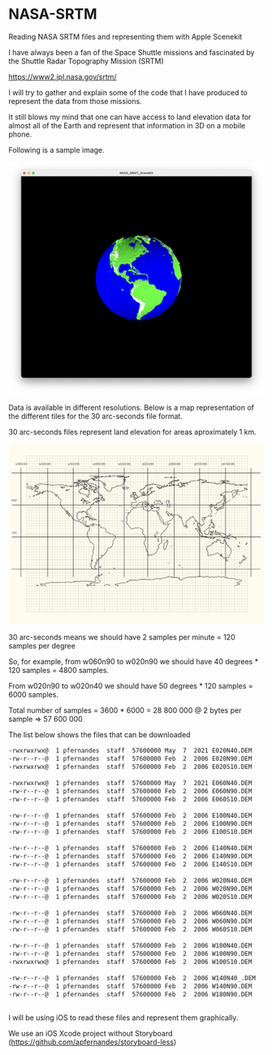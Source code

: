 # NASA-SRTM

Reading NASA SRTM files and representing them with Apple Scenekit

I have always been a fan of the Space Shuttle missions and fascinated by the Shuttle Radar Topography Mission (SRTM)

https://www2.jpl.nasa.gov/srtm/

I will try to gather and explain some of the code that I have produced to represent the data from those missions. 

It still blows my mind that one can have access to land elevation data for almost all of the Earth and represent that information in 3D on a mobile phone.

Following is a sample image.

![Earth Globe](SRMT.jpg)

Data is available in different resolutions. Below is a map representation of the different tiles for the 30 arc-seconds file format.

30 arc-seconds files represent land elevation for areas aproximately 1 km.

![World Map](WorldMap.jpg)

30 arc-seconds means we should have 2 samples per minute = 120 samples per degree

So, for example, from w060n90 to w020n90 we should have 40 degrees * 120 samples = 4800 samples.

From w020n90 to w020n40 we should have 50 degrees * 120 samples = 6000 samples.

Total number of samples = 3600 * 6000 = 28 800 000 @ 2 bytes per sample => 57 600 000

The list below shows the files that can be downloaded 

```
-rwxrwxrwx@  1 pfernandes  staff  57600000 May  7  2021 E020N40.DEM
-rw-r--r--@  1 pfernandes  staff  57600000 Feb  2  2006 E020N90.DEM
-rwxrwxrwx@  1 pfernandes  staff  57600000 Feb  2  2006 E020S10.DEM

-rwxrwxrwx@  1 pfernandes  staff  57600000 May  7  2021 E060N40.DEM
-rw-r--r--@  1 pfernandes  staff  57600000 Feb  2  2006 E060N90.DEM
-rw-r--r--@  1 pfernandes  staff  57600000 Feb  2  2006 E060S10.DEM

-rw-r--r--@  1 pfernandes  staff  57600000 Feb  2  2006 E100N40.DEM
-rw-r--r--@  1 pfernandes  staff  57600000 Feb  2  2006 E100N90.DEM
-rw-r--r--@  1 pfernandes  staff  57600000 Feb  2  2006 E100S10.DEM

-rw-r--r--@  1 pfernandes  staff  57600000 Feb  2  2006 E140N40.DEM
-rw-r--r--@  1 pfernandes  staff  57600000 Feb  2  2006 E140N90.DEM
-rw-r--r--@  1 pfernandes  staff  57600000 Feb  2  2006 E140S10.DEM

-rw-r--r--@  1 pfernandes  staff  57600000 Feb  2  2006 W020N40.DEM
-rw-r--r--@  1 pfernandes  staff  57600000 Feb  2  2006 W020N90.DEM
-rw-r--r--@  1 pfernandes  staff  57600000 Feb  2  2006 W020S10.DEM

-rw-r--r--@  1 pfernandes  staff  57600000 Feb  2  2006 W060N40.DEM
-rw-r--r--@  1 pfernandes  staff  57600000 Feb  2  2006 W060N90.DEM
-rw-r--r--@  1 pfernandes  staff  57600000 Feb  2  2006 W060S10.DEM

-rw-r--r--@  1 pfernandes  staff  57600000 Feb  2  2006 W100N40.DEM
-rw-r--r--@  1 pfernandes  staff  57600000 Feb  2  2006 W100N90.DEM
-rwxrwxrwx@  1 pfernandes  staff  57600000 Feb  2  2006 W100S10.DEM

-rw-r--r--@  1 pfernandes  staff  57600000 Feb  2  2006 W140N40_.DEM
-rw-r--r--@  1 pfernandes  staff  57600000 Feb  2  2006 W140N90.DEM
-rw-r--r--@  1 pfernandes  staff  57600000 Feb  2  2006 W180N90.DEM
      

```

I will be using iOS to read these files and represent them graphically.

We use an iOS Xcode project without Storyboard (https://github.com/apfernandes/storyboard-less)




